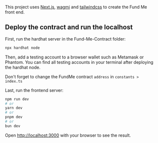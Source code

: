 This project uses [Next.js](https://nextjs.org/), [wagmi](https://wagmi.sh/) and [tailwindcss](https://tailwindcss.com/)  to create the Fund Me front end.

## Deploy the contract and run the localhost

First, run the hardhat server in the Fund-Me-Contract folder:

```bash
npx hardhat node
```

Then, add a testing account to a browser wallet such as Metamask or Phantom. You can find all testing accounts in your terminal after deploying the hardhat node. 

Don't forget to change the FundMe contract `address` in `constants > index.ts`

Last, run the frontend server:
```bash
npm run dev
# or
yarn dev
# or
pnpm dev
# or
bun dev
```

Open [http://localhost:3000](http://localhost:3000) with your browser to see the result.


